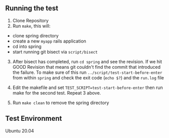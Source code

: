 ## Running the test

1. Clone Repository
2. Run `make`, this will:
  - clone spring directory
  - create a new `myapp` rails application
  - cd into spring
  - start running git bisect via `script/bisect`

3. After bisect has completed, run `cd spring` and see the revision.
   If we hit GOOD Revision that means git couldn't find the commit that introduced the failure.
   To make sure of this run `../script/test-start-before-enter` from within `spring` and check the exit code (`echo $?`) and the `run.log` file

4. Edit the makefile and set `TEST_SCRIPT=test-start-before-enter` then run make for the second test.
   Repeat 3 above.

5. Run `make clean` to remove the spring directory

## Test Environment
Ubuntu 20.04
